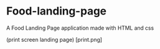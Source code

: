 # Food-landing-page
A Food Landing Page application made with HTML and css 

(print screen landing page) [print.png] 

